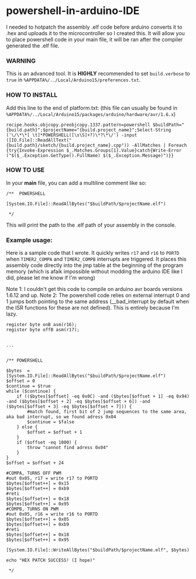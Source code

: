 # powershell-in-arduino-IDE
I needed to hotpatch the assembly .elf code before arduino converts it to .hex and uploads it to the microcontroller so I created this.
It will allow you to place powershell code in your main file, it will be ran after the compiler generated the .elf file.


### WARNING
This is an advanced tool. It is **HIGHLY** recommended to set `build.verbose` to `true` in `%APPDATA%/../Local/Arduino15/preferences.txt`.



### HOW TO INSTALL
Add this line to the end of platform.txt: (this file can usually be found in `%APPDATA%/../Local/Arduino15/packages/arduino/hardware/avr/1.6.x`)

```
recipe.hooks.objcopy.preobjcopy.1337.pattern=powershell $buildPath="{build.path}";$projectName="{build.project_name}";Select-String ('\/\*\*[ \t]*POWERSHELL([\s\S]+?)\*?\*\/') -input ([IO.File]::ReadAllText("{build.path}/sketch/{build.project_name}.cpp")) -AllMatches | Foreach {try{Invoke-Expression $_.Matches.Groups[1].Value}catch{Write-Error ("$($_.Exception.GetType().FullName) $($_.Exception.Message)")}}
```


### HOW TO USE

In your **main** file, you can add a multiline comment like so:

```
/**  POWERSHELL

[System.IO.File]::ReadAllBytes("$buildPath/$projectName.elf")

 */
```

This will print the path to the .elf path of your assembly in the console.


### Example usage:

Here is a sample code that I wrote. It quickly writes `r17` and `r16` to `PORTD` when `TIMER2_COMPA` and `TIMER2_COMPB` interrupts are triggered. It places this assembly code directly into the jmp table at the beginning of the program memory (which is afaik impossible without modding the arduino IDE like I did, please let me know if I'm wrong)

Note 1: I couldn't get this code to compile on arduino avr boards versions 1.6.12 and up.
Note 2: The powershell code relies on external interrupt 0 and 1 jumps both pointing to the same address (\_\_bad\_interrupt by default when the ISR functions for these are not defined). This is entirely because I'm lazy. 

```
register byte onB asm(r16);
register byte offB asm(r17);


...


/** POWERSHELL

$bytes  = [System.IO.File]::ReadAllBytes("$buildPath/$projectName.elf")
$offset = 0
$continue = $true
while ($continue) {
    if (($bytes[$offset] -eq 0x0C) -and ($bytes[$offset + 1] -eq 0x94) -and ($bytes[$offset + 2] -eq $bytes[$offset + 6]) -and ($bytes[$offset + 3] -eq $bytes[$offset + 7])) {
        #match found, first bit of 2 jump sequences to the same area, aka bad interrupt, so we found adress 0x04
        $continue = $false
    } else {
        $offset = $offset + 1
    }
    if ($offset -eq 1000) {
        throw "cannot find adress 0x04"
    }
}
$offset = $offset + 24

#COMPA, TURNS OFF PWM
#out 0x05, r17 = write r17 to PORTD
$bytes[$offset++] = 0x15
$bytes[$offset++] = 0xb9
#reti
$bytes[$offset++] = 0x18
$bytes[$offset++] = 0x95
#COMPB, TURNS ON PWM
#out 0x05, r16 = write r16 to PORTD
$bytes[$offset++] = 0x05
$bytes[$offset++] = 0xb9
#reti
$bytes[$offset++] = 0x18
$bytes[$offset++] = 0x95

[System.IO.File]::WriteAllBytes("$buildPath/$projectName.elf", $bytes)

echo "HEX PATCH SUCCESS! (I hope)"

 */
```
